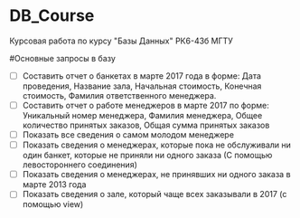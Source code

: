 # DB_Course
Курсовая работа по курсу "Базы Данных" РК6-43б МГТУ 

#Основные запросы в базу
-[ ] Составить отчет о банкетах в марте 2017 года в форме: Дата проведения, Название зала, Начальная стоимость, Конечная стоимость, Фамилия ответственного менеджера. 
-[ ] Составить отчет о работе менеджеров в марте 2017 по форме: Уникальный номер менеджера, Фамилия менеджера, Общее количество принятых заказов, Общая сумма принятых заказов
-[ ] Показать все сведения о самом молодом менеджере
-[ ] Показать сведения о менеджерах, которые пока не обслуживали ни один банкет, которые не приняли ни одного заказа (С помощью левостороннего соединения)
-[ ] Показать сведения о менеджерах, не принявших ни одного заказа в марте 2013 года
-[ ] Показать сведения о зале, который чаще всех заказывали в 2017 (с помощью view)
